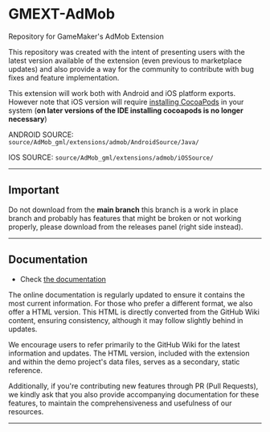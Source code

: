 # GMEXT-AdMob
Repository for GameMaker's AdMob Extension

This repository was created with the intent of presenting users with the latest version available of the extension (even previous to marketplace updates) and also provide a way for the community to contribute with bug fixes and feature implementation.

This extension will work both with Android and iOS platform exports. However note that iOS version will require [installing CocoaPods](https://help.yoyogames.com/hc/en-us/articles/360008958858-iOS-and-tvOS-Using-CocoaPods) in your system (**on later versions of the IDE installing cocoapods is no longer necessary**)

ANDROID SOURCE:
`source/AdMob_gml/extensions/admob/AndroidSource/Java/`

IOS SOURCE:
`source/AdMob_gml/extensions/admob/iOSSource/`

---

## Important

Do not download from the **main branch** this branch is a work in place branch and probably has features that might be broken or not working properly, please download from the releases panel (right side instead).

---

## Documentation

* Check [the documentation](../../wiki)

The online documentation is regularly updated to ensure it contains the most current information. For those who prefer a different format, we also offer a HTML version. This HTML is directly converted from the GitHub Wiki content, ensuring consistency, although it may follow slightly behind in updates.

We encourage users to refer primarily to the GitHub Wiki for the latest information and updates. The HTML version, included with the extension and within the demo project's data files, serves as a secondary, static reference.

Additionally, if you're contributing new features through PR (Pull Requests), we kindly ask that you also provide accompanying documentation for these features, to maintain the comprehensiveness and usefulness of our resources.

---
